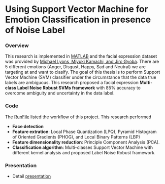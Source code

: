 # Using Support Vector Machine for </br> Emotion Classification in presence of Noise Label

### Overview
This research is implemented in [MATLAB](https://www.mathworks.com/products/matlab.html) and the facial expression dataset was provided by [Michael Lyons, Miyuki Kamachi, and Jiro Gyoba](http://www.kasrl.org/jaffe.html). There are 5 different emotions (Anger, Disgust, Happy, Sad and Neutral) we are targeting at and want to clasify. The goal of this thesis is to perform Support Vector Machine (SVM) classifier under the circumstance that the data true labels are ambiguous. This research proposed a facial expression **Multi-class Label Noise Robust SVMs framework** with 85% accuracy to overcome ambiguity and uncertainty in the data label. 


### Code
The [RunFile](https://github.com/poshengw/thesis-emotion-recognition/blob/master/RunFile.m) listed the workflow of this project. This research performed 
- **Face detection**
- **Feature extration**: Local Phase Quantization (LPQ), Pyramid Histogram of Oriented Gradients (PHOG), and Local Binary Patterns (LBP) 
- **Feature dimensionality reduction**: Principle Component Analysis (PCA).
- **Classification algorithm**: Multi-classes Support Vector Machine with different kernel analysis and proposed Label Noise Robust framework. 

### Presentation
- Detail [presentation](https://github.com/poshengw/thesis-emotion-recognition/blob/master/Presentation.pdf)

